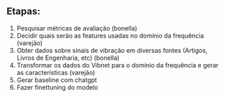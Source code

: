 Etapas:
----------
1. Pesquisar métricas de avaliação (bonella)
2. Decidir quais serão as features usadas no domínio da frequência (varejão)
3. Obter dados sobre sinais de vibração em diversas fontes (Artigos, Livros de Engenharia, etc)  (bonella)
4. Transformar os dados do Vibnet para o domínio da frequência e gerar as características  (varejão)
5. Gerar baseline com chatgpt
6. Fazer finettuning do modelo
